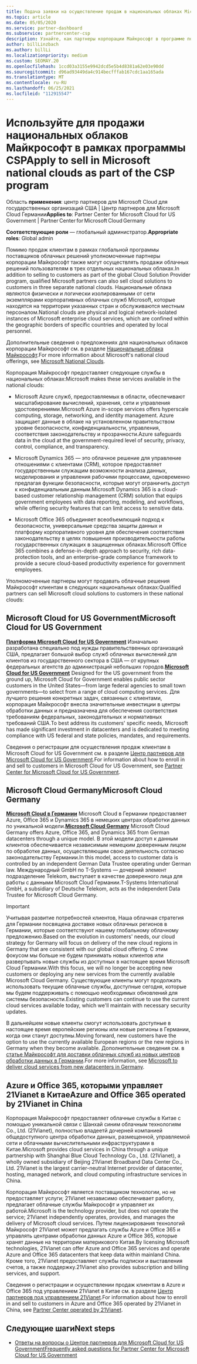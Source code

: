 ```yaml
---
title: Подача заявки на осуществление продаж в национальных облаках Microsoft
ms.topic: article
ms.date: 05/05/2020
ms.service: partner-dashboard
ms.subservice: partnercenter-csp
description: Узнайте, как партнеры корпорации Майкрософт в программе поставщика облачных решений могут продавать клиентам, зарегистрированным в поддерживаемых национальных облаках.
author: billLinzbach
ms.author: billLi
ms.localizationpriority: medium
ms.custom: SEOMAY.20
ms.openlocfilehash: 1ccd03a3155e9942dcd5e5b4d8381a62e03e90dd
ms.sourcegitcommit: d96ad93449da4c914becfffab167cdc1aa165ada
ms.translationtype: MT
ms.contentlocale: ru-RU
ms.lasthandoff: 06/25/2021
ms.locfileid: "112915547"
---
```

# <a name="apply-to-sell-in-microsoft-national-clouds-as-part-of-the-csp-program"></a><span data-ttu-id="93e02-103">Используйте для продажи национальных облаков Майкрософт в рамках программы CSP</span><span class="sxs-lookup"><span data-stu-id="93e02-103">Apply to sell in Microsoft national clouds as part of the CSP program</span></span>

<span data-ttu-id="93e02-104">Область **применения**: центр партнеров для Microsoft Cloud для государственных организаций США | Центр партнеров для Microsoft Cloud Германии</span><span class="sxs-lookup"><span data-stu-id="93e02-104">**Applies to**: Partner Center for Microsoft Cloud for US Government | Partner Center for Microsoft Cloud Germany</span></span>

<span data-ttu-id="93e02-105">**Соответствующие роли** — глобальный администратор.</span><span class="sxs-lookup"><span data-stu-id="93e02-105">**Appropriate roles**: Global admin</span></span>

<span data-ttu-id="93e02-106">Помимо продаж клиентам в рамках глобальной программы поставщиков облачных решений уполномоченные партнеры корпорации Майкрософт также могут осуществлять продажи облачных решений пользователям в трех отдельных национальных облаках.</span><span class="sxs-lookup"><span data-stu-id="93e02-106">In addition to selling to customers as part of the global Cloud Solution Provider program, qualified Microsoft partners can also sell cloud solutions to customers in three separate national clouds.</span></span> <span data-ttu-id="93e02-107">Национальные облака являются физически и логически изолированными от сети экземплярами корпоративных облачных служб Microsoft, которые находятся на территории указанных стран и обслуживаются местным персоналом.</span><span class="sxs-lookup"><span data-stu-id="93e02-107">National clouds are physical and logical network-isolated instances of Microsoft enterprise cloud services, which are confined within the geographic borders of specific countries and operated by local personnel.</span></span>

<span data-ttu-id="93e02-108">Дополнительные сведения о предложениях для национальных облаков корпорации Майкрософт см. в разделе [Национальные облака Майкрософт](https://www.microsoft.com/trustcenter/cloudservices/nationalcloud).</span><span class="sxs-lookup"><span data-stu-id="93e02-108">For more information about Microsoft's national cloud offerings, see [Microsoft National Clouds](https://www.microsoft.com/trustcenter/cloudservices/nationalcloud).</span></span>

<span data-ttu-id="93e02-109">Корпорация Майкрософт предоставляет следующие службы в национальных облаках:</span><span class="sxs-lookup"><span data-stu-id="93e02-109">Microsoft makes these services available in the national clouds:</span></span>

-   <span data-ttu-id="93e02-110">Microsoft Azure служб, предоставляемых в области, обеспечивают масштабирование вычислений, хранения, сети и управления удостоверениями.</span><span class="sxs-lookup"><span data-stu-id="93e02-110">Microsoft Azure in-scope services offers hyperscale computing, storage, networking, and identity management.</span></span> <span data-ttu-id="93e02-111">Azure защищает данные в облаке на установленном правительством уровне безопасности, конфиденциальности, управления, соответствия законодательству и прозрачности.</span><span class="sxs-lookup"><span data-stu-id="93e02-111">Azure safeguards data in the cloud at the government-required level of security, privacy, control, compliance, and transparency.</span></span>

-   <span data-ttu-id="93e02-112">Microsoft Dynamics 365 — это облачное решение для управление отношениями с клиентами (CRM), которое предоставляет государственным служащим возможности анализа данных, моделирования и управления рабочими процессами, одновременно предлагая функции безопасности, которые могут ограничить доступ к конфиденциальным данным.</span><span class="sxs-lookup"><span data-stu-id="93e02-112">Microsoft Dynamics 365 is a cloud-based customer relationship management (CRM) solution that equips government employees with data reporting, modeling, and workflows, while offering security features that can limit access to sensitive data.</span></span>

-   <span data-ttu-id="93e02-113">Microsoft Office 365 объединяет всеобъемлющий подход к безопасности, универсальные средства защиты данных и платформу корпоративного уровня для обеспечения соответствия законодательству в целях повышения производительности работы государственных служащих в защищенных облаках.</span><span class="sxs-lookup"><span data-stu-id="93e02-113">Microsoft Office 365 combines a defense-in-depth approach to security, rich data-protection tools, and an enterprise-grade compliance framework to provide a secure cloud-based productivity experience for government employees.</span></span>

<span data-ttu-id="93e02-114">Уполномоченные партнеры могут продавать облачные решения Майкрософт клиентам в следующих национальных облаках:</span><span class="sxs-lookup"><span data-stu-id="93e02-114">Qualified partners can sell Microsoft cloud solutions to customers in these national clouds:</span></span>

## <a name="microsoft-cloud-for-us-government"></a><span data-ttu-id="93e02-115">Microsoft Cloud for US Government</span><span class="sxs-lookup"><span data-stu-id="93e02-115">Microsoft Cloud for US Government</span></span>

<span data-ttu-id="93e02-116">[**Платформа Microsoft Cloud for US Government**](https://www.microsoft.com/trustcenter/cloudservices/nationalcloud#Microsoft_Cloud_for_US) Изначально разработана специально под нужды правительственных организаций США, предлагает большой выбор служб облачных вычислений для клиентов из государственного сектора в США — от крупных федеральных агентств до администраций небольших городов.</span><span class="sxs-lookup"><span data-stu-id="93e02-116">[**Microsoft Cloud for US Government**](https://www.microsoft.com/trustcenter/cloudservices/nationalcloud#Microsoft_Cloud_for_US) Designed for the US government from the ground up, Microsoft Cloud for Government enables public sector customers in the United States—from large federal agencies to small town governments—to select from a range of cloud computing services.</span></span> <span data-ttu-id="93e02-117">Для лучшего решения конкретных задач, связанных с клиентами, корпорация Майкрософт внесла значительные инвестиции в центры обработки данных и предназначена для обеспечения соответствия требованиям федеральных, законодательных и нормативных требований США.</span><span class="sxs-lookup"><span data-stu-id="93e02-117">To best address its customers' specific needs, Microsoft has made significant investment in datacenters and is dedicated to meeting compliance with US federal and state policies, mandates, and requirements.</span></span> 

<span data-ttu-id="93e02-118">Сведения о регистрации для осуществления продаж клиентам в Microsoft Cloud for US Government см. в разделе [Центр партнеров для Microsoft Cloud for US Government](partner-center-for-microsoft-us-govt-cloud.md).</span><span class="sxs-lookup"><span data-stu-id="93e02-118">For information about how to enroll in and sell to customers in Microsoft Cloud for US Government, see [Partner Center for Microsoft Cloud for US Government](partner-center-for-microsoft-us-govt-cloud.md).</span></span>

## <a name="microsoft-cloud-germany"></a><span data-ttu-id="93e02-119">Microsoft Cloud Germany</span><span class="sxs-lookup"><span data-stu-id="93e02-119">Microsoft Cloud Germany</span></span>

<span data-ttu-id="93e02-120">[**Microsoft Cloud в Германии**](https://www.microsoft.com/trustcenter/cloudservices/nationalcloud#Microsoft_Cloud_Germany) Microsoft Cloud в Германии предоставляет Azure, Office 365 и Dynamics 365 в немецких центрах обработки данных по уникальной модели.</span><span class="sxs-lookup"><span data-stu-id="93e02-120">[**Microsoft Cloud Germany**](https://www.microsoft.com/trustcenter/cloudservices/nationalcloud#Microsoft_Cloud_Germany) Microsoft Cloud Germany offers Azure, Office 365, and Dynamics 365 from German datacenters through a unique model.</span></span> <span data-ttu-id="93e02-121">В этой модели доступ к данным клиентов обеспечивается независимым немецким доверенным лицом по обработке данных, осуществляющим свою деятельность согласно законодательству Германии.</span><span class="sxs-lookup"><span data-stu-id="93e02-121">In this model, access to customer data is controlled by an independent German Data Trustee operating under German law.</span></span> <span data-ttu-id="93e02-122">Международный GmbH по T-Systems — дочерний элемент подразделение Telekom, выступает в качестве доверенного лица для работы с данными Microsoft Cloud Германии.</span><span class="sxs-lookup"><span data-stu-id="93e02-122">T-Systems International GmbH, a subsidiary of Deutsche Telekom, acts as the independent Data Trustee for Microsoft Cloud Germany.</span></span>

> [!IMPORTANT]  
> <span data-ttu-id="93e02-123">Учитывая развитие потребностей клиентов, Наша облачная стратегия для Германии посвящена доставке новых облачных регионов в Германии, которые соответствуют нашему глобальному облачному предложению.</span><span class="sxs-lookup"><span data-stu-id="93e02-123">Based on the evolution in customers' needs, our cloud strategy for Germany will focus on delivery of the new cloud regions in Germany that are consistent with our global cloud offering.</span></span> <span data-ttu-id="93e02-124">С этим фокусом мы больше не будем принимать новых клиентов или развертывать новые службы из доступных в настоящее время Microsoft Cloud Германии.</span><span class="sxs-lookup"><span data-stu-id="93e02-124">With this focus, we will no longer be accepting new customers or deploying any new services from the currently available Microsoft Cloud Germany.</span></span> <span data-ttu-id="93e02-125">Существующие клиенты могут продолжать использовать текущие облачные службы, доступные сегодня, которые мы будем поддерживать с помощью необходимых обновлений для системы безопасности.</span><span class="sxs-lookup"><span data-stu-id="93e02-125">Existing customers can continue to use the current cloud services available today, which we'll maintain with necessary security updates.</span></span>
>  
> <span data-ttu-id="93e02-126">В дальнейшем новые клиенты смогут использовать доступные в настоящее время европейские регионы или новые регионы в Германии, когда они станут доступны.</span><span class="sxs-lookup"><span data-stu-id="93e02-126">Moving forward, new customers have the option to use the currently available European regions or the new regions in Germany when they become available.</span></span> <span data-ttu-id="93e02-127">Дополнительные сведения см. в [статье Майкрософт для доставки облачных служб из новых центров обработки данных в Германии](https://news.microsoft.com/europe/2018/08/31/microsoft-to-deliver-cloud-services-from-new-datacentres-in-germany-in-2019-to-meet-evolving-customer-needs/).</span><span class="sxs-lookup"><span data-stu-id="93e02-127">For more information, see [Microsoft to deliver cloud services from new datacenters in Germany](https://news.microsoft.com/europe/2018/08/31/microsoft-to-deliver-cloud-services-from-new-datacentres-in-germany-in-2019-to-meet-evolving-customer-needs/).</span></span>

    
## <a name="azure-and-office-365-operated-by-21vianet-in-china"></a><span data-ttu-id="93e02-128">Azure и Office 365, которыми управляет 21Vianet в Китае</span><span class="sxs-lookup"><span data-stu-id="93e02-128">Azure and Office 365 operated by 21Vianet in China</span></span>

<span data-ttu-id="93e02-129">Корпорация Майкрософт предоставляет облачные службы в Китае с помощью уникальной связи с Шанхай синим облачным технологиям Co., Ltd. (21Vianet), полностью владеетй дочерней компанией общедоступного центра обработки данных, размещенной, управляемой сети и облачными вычислительными инфраструктурами в Китае.</span><span class="sxs-lookup"><span data-stu-id="93e02-129">Microsoft provides cloud services in China through a unique partnership with Shanghai Blue Cloud Technology Co., Ltd. (21Vianet), a wholly owned subsidiary of Beijing 21Vianet Broadband Data Center Co., Ltd. 21Vianet is the largest carrier-neutral Internet provider of datacenter, hosting, managed network, and cloud computing infrastructure services in China.</span></span> 

<span data-ttu-id="93e02-130">Корпорация Майкрософт является поставщиком технологии, но не предоставляет услуги; 21Vianet независимо обеспечивает работу, предлагает облачные службы Майкрософт и управляет их работой.</span><span class="sxs-lookup"><span data-stu-id="93e02-130">Microsoft is the technology provider, but does not operate the service; 21Vianet independently operates, provides, and manages the delivery of Microsoft cloud services.</span></span> <span data-ttu-id="93e02-131">Путем лицензирования технологий Майкрософт 21Vianet может предлагать службы Azure и Office 365 и управлять центрами обработки данных Azure и Office 365, которые хранят данные на территории материкового Китая.</span><span class="sxs-lookup"><span data-stu-id="93e02-131">By licensing Microsoft technologies, 21Vianet can offer Azure and Office 365 services and operate Azure and Office 365 datacenters that keep data within mainland China.</span></span> <span data-ttu-id="93e02-132">Кроме того, 21Vianet предоставляет службы подписки и выставления счетов, а также поддержку.</span><span class="sxs-lookup"><span data-stu-id="93e02-132">21Vianet also provides subscription and billing services, and support.</span></span>

<span data-ttu-id="93e02-133">Сведения о регистрации и осуществлении продаж клиентам в Azure и Office 365 под управлением 21Vianet в Китае см. в разделе [Центр партнеров под управлением 21Vianet](https://www.21vbluecloud.com/partner-china/welcome/).</span><span class="sxs-lookup"><span data-stu-id="93e02-133">For information about how to enroll in and sell to customers in Azure and Office 365 operated by 21Vianet in China, see [Partner Center operated by 21Vianet](https://www.21vbluecloud.com/partner-china/welcome/).</span></span>

## <a name="next-steps"></a><span data-ttu-id="93e02-134">Следующие шаги</span><span class="sxs-lookup"><span data-stu-id="93e02-134">Next steps</span></span>

- [<span data-ttu-id="93e02-135">Ответы на вопросы о Центре партнеров для Microsoft Cloud for US Government</span><span class="sxs-lookup"><span data-stu-id="93e02-135">Frequently asked questions for Partner Center for Microsoft Cloud for US Government</span></span>](faq-for-us-govt-cloud.yml)
